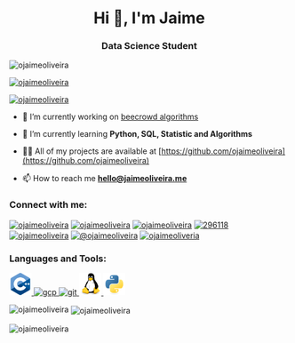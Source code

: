 <h1 align="center">Hi 👋, I'm Jaime</h1>
<h3 align="center">Data Science Student</h3>

<p align="left"> <img src="https://komarev.com/ghpvc/?username=ojaimeoliveira&label=Profile%20views&color=0e75b6&style=flat" alt="ojaimeoliveira" /> </p>

<p align="left"> <a href="https://github.com/ryo-ma/github-profile-trophy"><img src="https://github-profile-trophy.vercel.app/?username=ojaimeoliveira" alt="ojaimeoliveira" /></a> </p>

<p align="left"> <a href="https://twitter.com/ojaimeoliveira" target="blank"><img src="https://img.shields.io/twitter/follow/ojaimeoliveira?logo=twitter&style=for-the-badge" alt="ojaimeoliveira" /></a> </p>

- 🔭 I’m currently working on [beecrowd algorithms](https://github.com/ojaimeoliveira/beecrowd)

- 🌱 I’m currently learning **Python, SQL, Statistic and Algorithms**

- 👨‍💻 All of my projects are available at [https://github.com/ojaimeoliveira](https://github.com/ojaimeoliveira)

- 📫 How to reach me **hello@jaimeoliveira.me**

<h3 align="left">Connect with me:</h3>
<p align="left">
<a href="https://dev.to/ojaimeoliveira" target="blank"><img align="center" src="https://raw.githubusercontent.com/rahuldkjain/github-profile-readme-generator/master/src/images/icons/Social/devto.svg" alt="ojaimeoliveira" height="30" width="40" /></a>
<a href="https://twitter.com/ojaimeoliveira" target="blank"><img align="center" src="https://raw.githubusercontent.com/rahuldkjain/github-profile-readme-generator/master/src/images/icons/Social/twitter.svg" alt="ojaimeoliveira" height="30" width="40" /></a>
<a href="https://linkedin.com/in/ojaimeoliveira" target="blank"><img align="center" src="https://raw.githubusercontent.com/rahuldkjain/github-profile-readme-generator/master/src/images/icons/Social/linked-in-alt.svg" alt="ojaimeoliveira" height="30" width="40" /></a>
<a href="https://stackoverflow.com/users/296118" target="blank"><img align="center" src="https://raw.githubusercontent.com/rahuldkjain/github-profile-readme-generator/master/src/images/icons/Social/stack-overflow.svg" alt="296118" height="30" width="40" /></a>
<a href="https://kaggle.com/ojaimeoliveira" target="blank"><img align="center" src="https://raw.githubusercontent.com/rahuldkjain/github-profile-readme-generator/master/src/images/icons/Social/kaggle.svg" alt="ojaimeoliveira" height="30" width="40" /></a>
<a href="https://medium.com/@ojaimeoliveira" target="blank"><img align="center" src="https://raw.githubusercontent.com/rahuldkjain/github-profile-readme-generator/master/src/images/icons/Social/medium.svg" alt="@ojaimeoliveira" height="30" width="40" /></a>
<a href="https://www.hackerrank.com/ojaimeoliveria" target="blank"><img align="center" src="https://raw.githubusercontent.com/rahuldkjain/github-profile-readme-generator/master/src/images/icons/Social/hackerrank.svg" alt="ojaimeoliveria" height="30" width="40" /></a>
</p>

<h3 align="left">Languages and Tools:</h3>
<p align="left"> <a href="https://www.w3schools.com/cpp/" target="_blank" rel="noreferrer"> <img src="https://raw.githubusercontent.com/devicons/devicon/master/icons/cplusplus/cplusplus-original.svg" alt="cplusplus" width="40" height="40"/> </a> <a href="https://cloud.google.com" target="_blank" rel="noreferrer"> <img src="https://www.vectorlogo.zone/logos/google_cloud/google_cloud-icon.svg" alt="gcp" width="40" height="40"/> </a> <a href="https://git-scm.com/" target="_blank" rel="noreferrer"> <img src="https://www.vectorlogo.zone/logos/git-scm/git-scm-icon.svg" alt="git" width="40" height="40"/> </a> <a href="https://www.linux.org/" target="_blank" rel="noreferrer"> <img src="https://raw.githubusercontent.com/devicons/devicon/master/icons/linux/linux-original.svg" alt="linux" width="40" height="40"/> </a> <a href="https://www.python.org" target="_blank" rel="noreferrer"> <img src="https://raw.githubusercontent.com/devicons/devicon/master/icons/python/python-original.svg" alt="python" width="40" height="40"/> </a> </p>

<p><img align="left" src="https://github-readme-stats.vercel.app/api/top-langs?username=ojaimeoliveira&show_icons=true&locale=en&layout=compact" alt="ojaimeoliveira" /></p>

<p>&nbsp;<img align="center" src="https://github-readme-stats.vercel.app/api?username=ojaimeoliveira&show_icons=true&locale=en" alt="ojaimeoliveira" /></p>

<p><img align="center" src="https://github-readme-streak-stats.herokuapp.com/?user=ojaimeoliveira&" alt="ojaimeoliveira" /></p>

